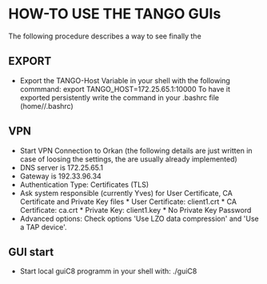 # HOW-TO USE THE TANGO GUIs

The following procedure describes a way to see finally the 

## EXPORT
* Export the TANGO-Host Variable in your shell with the following commmand:
  export TANGO_HOST=172.25.65.1:10000
  To have it exported persistently write the command in your .bashrc file 
  (home/<username>/.bashrc)

## VPN

  - Start VPN Connection to Orkan
		(the following details are just written in case of loosing the settings,
		the are usually already implemented)
  - DNS server is 172.25.65.1
  - Gateway is 192.33.96.34
  - Authentication Type: Certificates (TLS)
  - Ask system responsible (currently Yves) for User Certificate, CA Certificate
		and Private Key files
		* User Certificate: client1.crt
		* CA Certificate: ca.crt
		* Private Key: client1.key
		* No Private Key Password
  - Advanced options: Check options 'Use LZO data compression' and 
		'Use a TAP device'.

## GUI start
* Start local guiC8 programm in your shell with:
  ./guiC8

